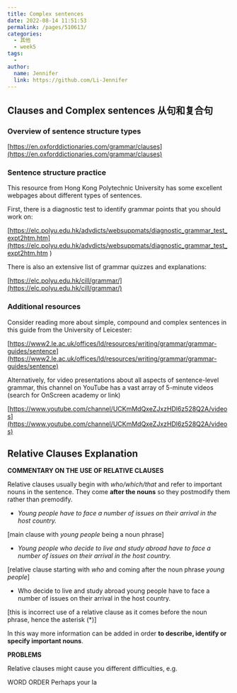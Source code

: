 ```yaml
---
title: Complex sentences
date: 2022-08-14 11:51:53
permalink: /pages/510613/
categories:
  - 其他
  - week5
tags:
  - 
author: 
  name: Jennifer
  link: https://github.com/Li-Jennifer
---
```


## Clauses and Complex sentences 从句和复合句

### Overview of sentence structure types

[https://en.oxforddictionaries.com/grammar/clauses](https://en.oxforddictionaries.com/grammar/clauses)

### Sentence structure practice

This resource from Hong Kong Polytechnic University has some excellent webpages about different types of sentences.

First, there is a diagnostic test to identify grammar points that you should work on:

[https://elc.polyu.edu.hk/advdicts/websuppmats/diagnostic_grammar_test_expt2htm.htm](https://elc.polyu.edu.hk/advdicts/websuppmats/diagnostic_grammar_test_expt2htm.htm )

There is also an extensive list of grammar quizzes and explanations: 

[https://elc.polyu.edu.hk/cill/grammar/](https://elc.polyu.edu.hk/cill/grammar/)

### Additional resources

Consider reading more about simple, compound and complex sentences in this guide from the University of Leicester:

[https://www2.le.ac.uk/offices/ld/resources/writing/grammar/grammar-guides/sentence](https://www2.le.ac.uk/offices/ld/resources/writing/grammar/grammar-guides/sentence)

Alternatively, for video presentations about all aspects of sentence-level grammar, this channel on YouTube has a vast array of 5-minute videos (search for OnScreen academy or link)

[https://www.youtube.com/channel/UCKmMdQxeZJxzHDl6z528Q2A/videos](https://www.youtube.com/channel/UCKmMdQxeZJxzHDl6z528Q2A/videos)

## Relative Clauses Explanation

**COMMENTARY ON THE USE OF RELATIVE CLAUSES**

Relative clauses usually begin with *who/which/that* and refer to important nouns in the sentence. They come **after the nouns** so they postmodify them rather than premodify.

- *Young people* *have to face a number of issues on their arrival in the host country.*

[main clause with *young people* being a noun phrase]

- *Young people* *who decide to live and study abroad* *have to face a number of issues on their arrival in the host country.*

[relative clause starting with *who* and coming after the noun phrase *young people*]

- Who decide to live and study abroad young people have to face a number of issues on their arrival in the host country.

[this is incorrect use of a relative clause as it comes before the noun phrase, hence the asterisk (*)]


In this way more information can be added in order **to describe, identify or specify important nouns**.

**PROBLEMS**

Relative clauses might cause you different difficulties, e.g.

WORD ORDER
Perhaps your la